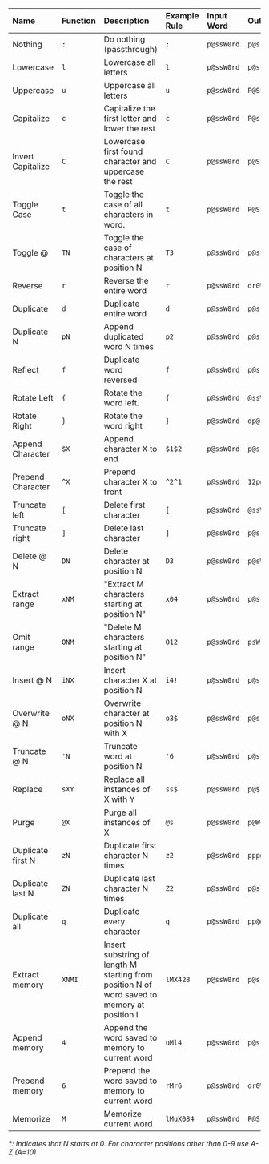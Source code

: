 |Name|Function|Description|Example Rule|Input Word|Output Word|Note|
|:---|:---|:---|:---|:---|:---|:---|
|Nothing|`:`|Do nothing (passthrough)|`:`|`p@ssW0rd`|`p@ssW0rd`||
|Lowercase|`l`|Lowercase all letters|`l`|`p@ssW0rd`|`p@ssw0rd`||
|Uppercase|`u`|Uppercase all letters|`u`|`p@ssW0rd`|`P@SSW0RD`||
|Capitalize|`c`|Capitalize the first letter and lower the rest|`c`|`p@ssW0rd`|`P@ssw0rd`||
|Invert Capitalize|`C`|Lowercase first found character and uppercase the rest|`C`|`p@ssW0rd`|`p@SSW0RD`||
|Toggle Case|`t`|Toggle the case of all characters in word.|`t`|`p@ssW0rd`|`P@SSw0RD`||
|Toggle @|`TN`|Toggle the case of characters at position N|`T3`|`p@ssW0rd`|`p@sSW0rd`|*|
|Reverse|`r`|Reverse the entire word|`r`|`p@ssW0rd`|`dr0Wss@p`||
|Duplicate|`d`|Duplicate entire word|`d`|`p@ssW0rd`|`p@ssW0rdp@ssW0rd`||
|Duplicate N|`pN`|Append duplicated word N times|`p2`|`p@ssW0rd`|`p@ssW0rdp@ssW0rdp@ssW0rd`||
|Reflect|`f`|Duplicate word reversed|`f`|`p@ssW0rd`|`p@ssW0rddr0Wss@p`||
|Rotate Left|`{`|Rotate the word left.|`{`|`p@ssW0rd`|`@ssW0rdp`||
|Rotate Right|`}`|Rotate the word right|`}`|`p@ssW0rd`|`dp@ssW0r`||
|Append Character|`$X`|Append character X to end|`$1$2`|`p@ssW0rd`|`p@ssW0rd12`||
|Prepend Character|`^X`|Prepend character X to front|`^2^1`|`p@ssW0rd`|`12p@ssW0rd`||
|Truncate left|`[`|Delete first character|`[`|`p@ssW0rd`|`@ssW0rd`||
|Truncate right|`]`|Delete last character|`]`|`p@ssW0rd`|`p@ssW0r`||
|Delete @ N|`DN`|Delete character at position N|`D3`|`p@ssW0rd`|`p@sW0rd`|*|
|Extract range|`xNM`|"Extract M characters starting at position N"|`x04`|`p@ssW0rd`|`p@ss`|*|
|Omit range|`ONM`|"Delete M characters starting at position N"|`O12`|`p@ssW0rd`|`psW0rd`|*|
|Insert @ N|`iNX`|Insert character X at position N|`i4!`|`p@ssW0rd`|`p@ss!W0rd`|*|
|Overwrite @ N|`oNX`|Overwrite character at position N with X|`o3$`|`p@ssW0rd`|`p@s$W0rd`|*|
|Truncate @ N|`'N`|Truncate word at position N|`'6`|`p@ssW0rd`|`p@ssW0`|*|
|Replace|`sXY`|Replace all instances of X with Y|`ss$`|`p@ssW0rd`|`p@$$W0rd`||
|Purge|`@X`|Purge all instances of X|`@s`|`p@ssW0rd`|`p@W0rd`||
|Duplicate first N|`zN`|Duplicate first character N times|`z2`|`p@ssW0rd`|`ppp@ssW0rd`||
|Duplicate last N|`ZN`|Duplicate last character N times|`Z2`|`p@ssW0rd`|`p@ssW0rddd`||
|Duplicate all|`q`|Duplicate every character|`q`|`p@ssW0rd`|`pp@@ssssWW00rrdd`||
|Extract memory|`XNMI`|Insert substring of length M starting from position N of word saved to memory at position I|`lMX428`|`p@ssW0rd`|`p@ssw0rdw0`||
|Append memory|`4`|Append the word saved to memory to current word|`uMl4`|`p@ssW0rd`|`p@ssw0rdP@SSW0RD`||
|Prepend memory|`6`|Prepend the word saved to memory to current word|`rMr6`|`p@ssW0rd`|`dr0Wss@pp@ssW0rd`||
|Memorize|`M`|Memorize current word|`lMuX084`|`p@ssW0rd`|`P@SSp@ssw0rdW0RD`||

_*: Indicates that N starts at 0. For character positions other than 0-9 use A-Z (A=10)_
